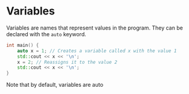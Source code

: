 # Variables

Variables are names that represent values in the program. They can be declared with the `auto` keyword.

```cpp
int main() {
    auto x = 1; // Creates a variable called x with the value 1
    std::cout << x << '\n';
    x = 2; // Reassigns it to the value 2
    std::cout << x << '\n';
}
```

Note that by default, variables are auto 